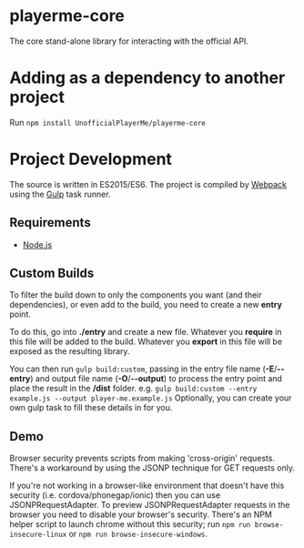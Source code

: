 # playerme-core
The core stand-alone library for interacting with the official API.

# Adding as a dependency to another project
Run `npm install UnofficialPlayerMe/playerme-core`

# Project Development
The source is written in ES2015/ES6.
The project is compiled by [Webpack](https://webpack.github.io/) using the [Gulp](http://gulpjs.com/) task runner.

## Requirements
* [Node.js](https://nodejs.org/)

## Custom Builds
To filter the build down to only the components you want (and their dependencies), or even add to the build, you need to create a new **entry** point.

To do this, go into **./entry** and create a new file. 
Whatever you **require** in this file will be added to the build.
Whatever you **export** in this file will be exposed as the resulting library.

You can then run `gulp build:custom`, passing in the entry file name (**-E**/**--entry**) and output file name (**-O**/**--output**) to process the entry point and place the result in the **/dist** folder.
e.g. `gulp build:custom --entry example.js --output player-me.example.js`
Optionally, you can create your own gulp task to fill these details in for you.

## Demo
Browser security prevents scripts from making 'cross-origin' requests. 
There's a workaround by using the JSONP technique for GET requests only. 

If you're not working in a browser-like environment that doesn't have this security (i.e. cordova/phonegap/ionic) then you can use JSONPRequestAdapter.
To preview JSONPRequestAdapter requests in the browser you need to disable your browser's security.
There's an NPM helper script to launch chrome without this security; run `npm run browse-insecure-linux` or `npm run browse-insecure-windows`.